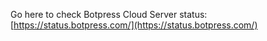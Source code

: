 
Go here to check Botpress Cloud Server status:
[https://status.botpress.com/](https://status.botpress.com/)